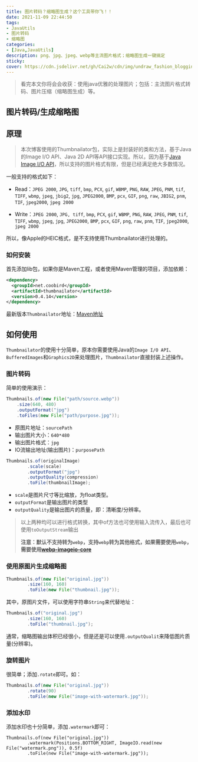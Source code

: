 ```yaml
---
title: 图片转码？缩略图生成？这个工具带你飞！！
date: 2021-11-09 22:44:50
tags:
- JavaUtils
- 图片转码
- 缩略图
categories:
- [Java,JavaUtils]
description: png、jpg、jpeg、webp等主流图片格式；缩略图生成一键搞定
sticky:
cover: https://cdn.jsdelivr.net/gh/Cai2w/cdn/img/undraw_fashion_blogging_w9ol.png
---
```


> 看完本文你将会会收获：使用java优雅的处理图片；包括：主流图片格式转码、图片压缩（缩略图生成）等。

## 图片转码/生成缩略图

## 原理

> 本次博客使用的Thumbnailator包，实际上是封装好的类和方法，基于Java的Image I/O API、Java 2D API等API接口实现。所以，因为基于[Java Image I/O API](https://docs.oracle.com/javase/7/docs/technotes/guides/imageio/)，所以支持的图片格式有限，但是已经满足绝大多数情况。

一般支持的格式如下：

- Read：`JPEG 2000`, `JPG`, `tiff`, `bmp`, `PCX`, `gif`, `WBMP`, `PNG`, `RAW`, `JPEG`, `PNM`, `tif`, `TIFF`, `wbmp`, `jpeg`, `jbig2`, `jpg`, `JPEG2000`, `BMP`, `pcx`, `GIF`, `png`, `raw`, `JBIG2`, `pnm`, `TIF`, `jpeg2000`, `jpeg 2000`

- Write：`JPEG 2000`, `JPG, tiff`, `bmp`, `PCX`, `gif`, `WBMP`, `PNG`, `RAW`, `JPEG`, `PNM`, `tif`, `TIFF`, `wbmp`, `jpeg`, `jpg`, `JPEG2000`, `BMP`, `pcx`, `GIF`, `png`, `raw`, `pnm`, `TIF`, `jpeg2000`, `jpeg 2000`

所以，像Apple的HEIC格式，是不支持使用Thumbnailator进行处理的。

### 如何安装

首先添加lib包，如果你是Maven工程，或者使用Maven管理的项目，添加依赖：

```xml
<dependency>
  <groupId>net.coobird</groupId>
  <artifactId>thumbnailator</artifactId>
  <version>0.4.14</version>
</dependency>
```

最新版本`Thumbnailator`地址：[Maven地址](https://mvnrepository.com/artifact/net.coobird/thumbnailator)

## 如何使用

`Thumbnailator`的使用十分简单，原本你需要使用Java的`Image I/O API`、`BufferedImages`和`Graphics2D`来处理图片，`Thumbnailator`直接封装上述操作。

### 图片转码

简单的使用演示：

```java
Thumbnails.of(new File("path/source.webp"))
    .size(640, 480)
    .outputFormat("jpg")
    .toFiles(new File("path/purpose.jpg"));
```

- 原图片地址：`sourcePath`
- 输出图片大小：`640*480`
- 输出图片格式：`jpg`
- IO流输出地址(输出图片)：`purposePath`

```java
Thumbnails.of(originalImage)
		.scale(scale)
        .outputFormat("jpg")
        .outputQuality(compression)
        .toFile(thumbnailImage);
```

- `scale`是图片尺寸等比缩放，为float类型。
- `outputFormat`是输出图片的类型
- `outputQuality`是输出图片的质量，即：清晰度/分辨率。

> 以上两种均可以进行格式转换，其中of方法也可使用输入流传入，最后也可使用`toOutputStream`输出
>
> **注意：默认不支持转为`webp`，支持`webp`转为其他格式，如果需要使用`webp`，需要使用[webp-imageio-core](https://github.com/nintha/webp-imageio-core)**

### 使用原图片生成缩略图

```java
Thumbnails.of(new File("original.jpg"))
        .size(160, 160)
        .toFile(new File("thumbnail.jpg"));
```

其中，原图片文件，可以使用字符串`String`来代替地址：

```java
Thumbnails.of("original.jpg")
        .size(160, 160)
        .toFile("thumbnail.jpg");
```

通常，缩略图输出体积已经很小，但是还是可以使用`.outputQualit`来降低图片质量(分辨率)。

### 旋转图片

很简单；添加`.rotate`即可。如：

```java
Thumbnails.of(new File("original.jpg"))
        .rotate(90)
        .toFile(new File("image-with-watermark.jpg"));
```

### 添加水印

添加水印也十分简单，添加`.watermark`即可：

```
Thumbnails.of(new File("original.jpg"))
        .watermark(Positions.BOTTOM_RIGHT, ImageIO.read(new File("watermark.png")), 0.5f)
        .toFile(new File("image-with-watermark.jpg"));
```

